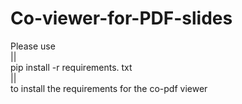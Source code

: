 # Co-viewer-for-PDF-slides
Please use <br />
||<br />
pip install -r requirements. txt<br />
||<br />
to install the requirements for the co-pdf viewer
